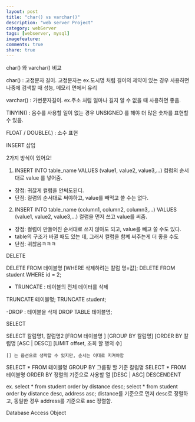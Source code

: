 ```yaml
---
layout: post
title: "char() vs varchar()"
description: "web server Project"
category: webServer
tags: [webserver, mysql]
imagefeature: 
comments: true
share: true
---
```

char() 와 varchar() 비교

char() : 고정문자 길이. 고정문자는 ex.도시명 처럼 길이의 제약이 있는 경우 사용하면
나중에 검색할 때 성능, 메모리 면에서 유리

varchar() : 가변문자길이. ex.주소 처럼 얼마나 길지 알 수 없을 때 사용하면 좋음.

TINYIN() : 음수를 사용할 일이 없는 경우 UNSIGNED 를 해야 더 많은 숫자를 표현할 수 있음.

FLOAT / DOUBLE(.) : 소수 표현


INSERT 삽입

2가지 방식이 있어요!

1. INSERT INTO table_name VALUES (value1, value2, value3,...)
컴럼의 순서대로 value 를 넣어줌.
- 장점: 귀찮게 컬럼을 안써도된디.
- 단점: 컬럼의 순서대로 써야하고, value를 빼먹고 쓸 수는 없다.
2. INSERT INTO table_name (column1, column2, column3,...) VALUES (value1, value2, value3,...)
컬럼을 먼저 쓰고 value를 써줌.
- 장점: 컬럼이 만들어진 순서대로 쓰지 않아도 되고, value를 빼고 쓸 수도 있다.
- table의 구조가 바뀔 때도 있는 데, 그래서 컬럼을 함꼐 써주는게 더 좋을 수도
- 단점: 귀찮음ㅋㅋㅋ

DELETE

DELETE FROM 테이블명 [WHERE 삭제하려는 칼럼 명=값];
DELETE FROM student WHERE id = 2;

- TRUNCATE : 테이블의 전체 데이터를 삭제

TRUNCATE 테이블명;
TRUNCATE student;

-DROP : 테이블을 삭제
DROP TABLE 테이블명;

SELECT

SELECT 칼럼명1, 칼럼명2 
    [FROM 테이블명 ] 
    [GROUP BY 칼럼명] 
    [ORDER BY 칼럼명 [ASC | DESC]] 
    [LIMIT offset, 조회 할 행의 수]

    [] 는 옵션으로 생략할 수 있지만, 순서는 이대로 지켜야함 

SELECT * FROM 테이블명 GROUP BY 그룹핑 할 기준 칼럼명
SELECT * FROM 테이블명 ORDER BY 정렬의 기준으로 사용할 열 [DESC | ASC]
DESCENDENT 

ex. 
select * from student order by distance desc;
select * from student order by distance desc, address asc;
distance를 기준으로 먼저 desc로 정렬하고, 동일한 경우 address를 기준으로 asc 정렬함.

Database Access Object 

